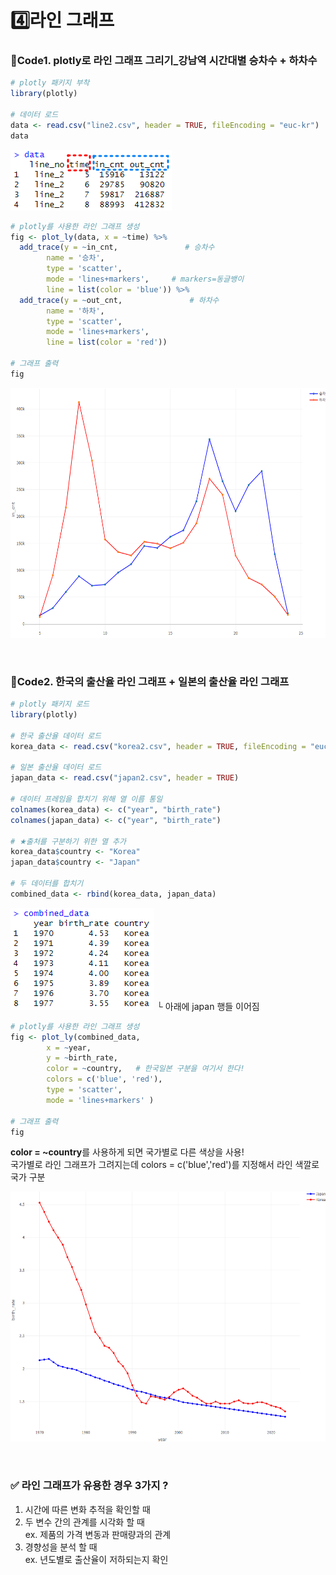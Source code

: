 # 4️⃣라인 그래프 
### 📍Code1. plotly로 라인 그래프 그리기_강남역 시간대별 승차수 + 하차수 
```r
# plotly 패키지 부착
library(plotly)

# 데이터 로드
data <- read.csv("line2.csv", header = TRUE, fileEncoding = "euc-kr")
data
```
<img src="image/_4-1.png">

```r
# plotly를 사용한 라인 그래프 생성 
fig <- plot_ly(data, x = ~time) %>%
  add_trace(y = ~in_cnt,               # 승차수
	    name = '승차',
 	    type = 'scatter', 
	    mode = 'lines+markers',     # markers=동글뱅이
	    line = list(color = 'blue')) %>%
  add_trace(y = ~out_cnt,               # 하차수
	    name = '하차',
 	    type = 'scatter', 
	    mode = 'lines+markers',     
	    line = list(color = 'red'))

# 그래프 출력
fig
```
<img src="image/_4-2.png" width=600 height=400>


&nbsp;


### 📍Code2. 한국의 출산율 라인 그래프 + 일본의 출산율 라인 그래프
```r
# plotly 패키지 로드
library(plotly)

# 한국 출산율 데이터 로드
korea_data <- read.csv("korea2.csv", header = TRUE, fileEncoding = "euc-kr")

# 일본 출산율 데이터 로드
japan_data <- read.csv("japan2.csv", header = TRUE)

# 데이터 프레임을 합치기 위해 열 이름 통일
colnames(korea_data) <- c("year", "birth_rate")
colnames(japan_data) <- c("year", "birth_rate")

# ★출처를 구분하기 위한 열 추가
korea_data$country <- "Korea"
japan_data$country <- "Japan"

# 두 데이터를 합치기
combined_data <- rbind(korea_data, japan_data)
```
<img src="image/_4-3.png">
└ 아래에 japan 행들 이어짐

```r
# plotly를 사용한 라인 그래프 생성
fig <- plot_ly(combined_data,
		x = ~year,
		y = ~birth_rate, 
		color = ~country,   # 한국일본 구분을 여기서 한다! 
		colors = c('blue', 'red'),
		type = 'scatter',
		mode = 'lines+markers' )

# 그래프 출력
fig
```
**color = ~country**를 사용하게 되면 국가별로 다른 색상을 사용!  
국가별로 라인 그래프가 그려지는데 colors = c('blue','red')를 지정해서 라인 색깔로 국가 구분    

<img src="image/_4-4.png" width=600 height=400>

&nbsp;


### ✅ 라인 그래프가 유용한 경우 3가지 ?   

1. 시간에 따른 변화 추적을 확인할 때     
2. 두 변수 간의 관계를 시각화 할 때  
    ex. 제품의 가격 변동과 판매량과의 관계  
3. 경향성을 분석 할 때   
    ex. 년도별로 출산율이 저하되는지 확인 
